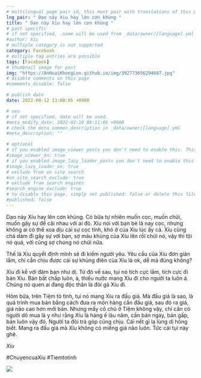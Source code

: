 ```yaml
---
# multilingual page pair id, this must pair with translations of this page. (This name must be unique)
lng_pair: " Dạo này Xíu hay lên cơn khùng "
title: " Dạo này Xíu hay lên cơn khùng "
# post specific
# if not specified, .name will be used from _data/owner/[language].yml
#author: Xíu
# multiple category is not supported
category: Facebook
# multiple tag entries are possible
tags: [Facebook]
# thumbnail image for post
img: "https://AnHoaiKhongLon.github.io/img/392773656294687.jpg"
# disable comments on this page
#comments_disable: false

# publish date
date: 2022-08-12 13:00:05 +0900

# seo
# if not specified, date will be used.
#meta_modify_date: 2022-02-10 08:11:06 +0900
# check the meta_common_description in _data/owner/[language].yml
#meta_description: ""

# optional
# if you enabled image_viewer_posts you don't need to enable this. This is only if image_viewer_posts = false
#image_viewer_on: true
# if you enabled image_lazy_loader_posts you don't need to enable this. This is only if image_lazy_loader_posts = false
#image_lazy_loader_on: true
# exclude from on site search
#on_site_search_exclude: true
# exclude from search engines
#search_engine_exclude: true
# to disable this page, simply set published: false or delete this file
#published: false
---
```


<!-- outline-start -->

Dạo này Xíu hay lên cơn khùng. Có bữa tự nhiên muốn cọc, muốn chửi, muốn gây sự để cãi nhau với ai đó. Xíu nói với bạn bè là nay cọc, nhưng không ai có thể xoa dịu cái sự cọc tính, khó ở của Xíu lúc ấy cả. Xíu cũng chả dám đi gây sự với bạn, sợ máu khùng của Xíu lên rồi chửi nó, vậy thì tội nó quá, với cũng sợ chúng nó chửi nữa.

Thế là Xíu quyết định mình sẽ đi kiếm người yêu. Yêu cầu của Xíu đơn giản lắm, chỉ cần chịu được cái sự khùng điên của Xíu là ok, dễ mà đúng không?

Xíu đi kể với đám bạn như dị. Từ đó về sau, tụi nó tích cực lắm, tích cực đi bán Xíu. Bán bất chấp luôn, à, thiếu nước mang Xíu đi cho người ta luôn á. Chúng nó quen ai đang độc thân là đòi gả Xíu đi.

Hôm bữa, trên Tiệm tỏ tình, tụi nó mang Xíu ra đấu giá. Mà đấu giá là sao, là quá trình mua bán bằng cách đưa ra món hàng cần đấu giá, sau đó ra giá, giá nào cao hơn mới bán. Nhưng mấy cô chủ ở Tiệm không vậy, chỉ cần có người dô mua là y như rằng Xíu là hàng ế lâu năm, cần bán ngay, bán gấp, bán luôn vậy đó. Người ta đòi trả góp cũng chịu. Cái nết gì lạ lùng dị hông biết. Mang ra đấu giá mà Xíu không có miếng giá nào luôn. Tức cái tụi này ghê.

_Xíu_

#ChuyencuaXiu
#Tiemtotinh

<!-- outline-end -->

<img src= "https://AnHoaiKhongLon.github.io/img/392773656294687.jpg">